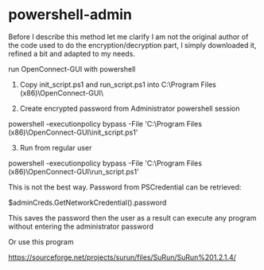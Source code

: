 # powershell-admin
Before I describe this method let me clarify I am not the original author of the code used to do the encryption/decryption part, I simply downloaded it, refined a bit and adapted to my needs.

run OpenConnect-GUI with powershell

1) Copy init_script.ps1 and run_script.ps1 into C:\Program Files (x86)\OpenConnect-GUI\

2) Create encrypted password from Administrator powershell session

 powershell -executionpolicy bypass -File 'C:\Program Files (x86)\OpenConnect-GUI\init_script.ps1'

3) Run from regular user

 powershell -executionpolicy bypass -File 'C:\Program Files (x86)\OpenConnect-GUI\run_script.ps1'

This is not the best way. Password from PSCredential can be retrieved:

$adminCreds.GetNetworkCredential().password

This saves the password then the user as a result can execute any program without entering the administrator password

Or use this program

https://sourceforge.net/projects/surun/files/SuRun/SuRun%201.2.1.4/
